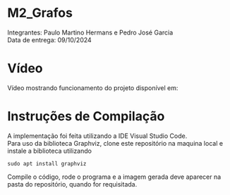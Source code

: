 # M2_Grafos

Integrantes: Paulo Martino Hermans e Pedro José Garcia<br>
Data de entrega: 09/10/2024<br>

# Vídeo

Vídeo mostrando funcionamento do projeto disponível em:

# Instruções de Compilação

A implementação foi feita utilizando a IDE Visual Studio Code.<br>
Para uso da biblioteca Graphviz, clone este repositório na maquina local e instale a biblioteca utilizando

```
sudo apt install graphviz
```

Compile o código, rode o programa e a imagem gerada deve aparecer na pasta do repositório, quando for requisitada.
